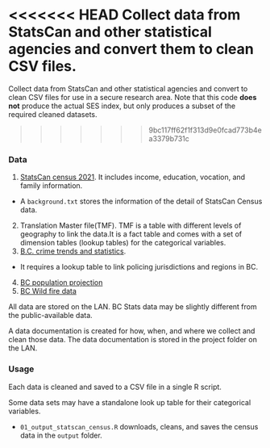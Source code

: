 <<<<<<< HEAD
Collect data from StatsCan and other statistical agencies and convert them to clean CSV files.
=======
Collect data from StatsCan and other statistical agencies and convert to clean CSV files for use in a secure research area. Note that this code **does not** produce the actual SES index, but only produces a subset of the required cleaned datasets.
>>>>>>> 9bc117ff62f1f313d9e0fcad773b4ea3379b731c


### Data

1. [StatsCan census 2021](https://www12.statcan.gc.ca/census-recensement/2021/dp-pd/index-eng.cfm). It includes income, education, vocation, and family information. 
  * A `background.txt` stores the information of the detail of StatsCan Census data.
2. Translation Master file(TMF). TMF is a table with different levels of geography to link the data.It is a fact table and comes with a set of dimension tables (lookup tables) for the categorical variables.  
3. [B.C. crime trends and statistics](https://www2.gov.bc.ca/gov/content/justice/criminal-justice/policing-in-bc/publications-statistics-legislation/crime-police-resource-statistics). 
 * It requires a lookup table to link policing jurisdictions and regions in BC. 
4. [BC population projection](https://bcstats.shinyapps.io/popApp/)
5. [BC Wild fire data](https://www2.gov.bc.ca/gov/content/safety/wildfire-status/about-bcws/wildfire-statistics/wildfire-averages)

All data are stored on the LAN. BC Stats data may be slightly different from the public-available data.  

A data documentation is created for how, when, and where we collect and clean those data. The data documentation is stored in the project folder on the LAN.

### Usage

Each data is cleaned and saved to a CSV file in a single R script. 

Some data sets may have a standalone look up table for their categorical variables. 

* `01_output_statscan_census.R` downloads, cleans, and saves the census data in the `output` folder. 



